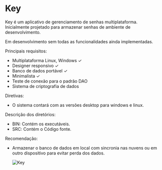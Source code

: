 # Key

Key é um aplicativo de gerenciamento de senhas multiplataforma. Inicialmente projetado para armazenar senhas de ambiente de
desenvolvimento.

Em desenvolvimento sem todas as funcionalidades ainda implementadas.

Principais requisitos:

- Multiplataforma Linux, Windows ✓
- Designer responsivo ✓
- Banco de dados portável ✓
- Minimalista ✓
- Teste de conexão para o padrão DAO
- Sistema de criptografia de dados

Diretivas:

- O sistema contará com as versões desktop para windows e linux.

Descrição dos diretórios:

  - BIN: Contém os executáveis.
  - SRC: Contém o Código fonte.

Recomendação:

- Armazenar o banco de dados em local com sincronia nas nuvens ou em outro dispositivo para evitar perda dos dados.

  ![Key](https://github.com/affonsoelias/Key/assets/16248842/c30be5a3-4263-4cb0-8bf0-5fea8e9fdb2d)
